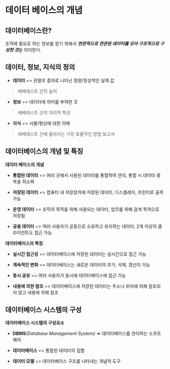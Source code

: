 # 데이터 베이스의 개념


## 데이터베이스란?
조직에 필요로 하는 정보를 얻기 위해서
***연관적으로 연관된 데이터를 모아 구조적으로 구성한 것***을 의미한다.


## 데이터, 정보, 지식의 정의

- **데이터**    =>  관찰의 결과로 나타난 정량/정성적인 실제 값
> 에베레스트 산의 높이

- **정보**      =>  데이터에 의미를 부여한 것 
> 에베레스트 산의 지리적 특성

- **지식**      =>  사물/형상에 대한 이해 
> 에베레스트 산에 올라가는 가장 효율적인 방법 보고서


## 데이터베이스의 개념 및 특징
**데이터 베이스의 개념**

- **통합된 데이터**  => 여러 곳에서 사용된 데이터를 통합하여 관리, 통합 시 데이터 중복을 최소화

- **저장된 데이터**  => 컴퓨터 내 저장장치에 저장된 데이터, 디스플레이, 프린터로 출력 가능

- **운영 데이터**    => 조직의 목적을 위해 사용되는 데이터, 업무를 위해 검색 목적으로 저장됨

- **공용 데이터**    => 여러 사용자가 공동으로 소유하고 유지하는 데이터, 2개 이상의 클라이언트도 접근 가능

<!--이 하단부터 수정 필요, copilot 사용됨.-->

**데이터베이스의 특징**

- **실시간 접근성**     =>  데이터베이스에 저장된 데이터는 실시간으로 접근 가능

- **계속적인 변화**     =>  데이터베이스는 새로운 데이터의 추가, 삭제, 갱신이 가능

- **동시 공유**         =>  여러 사용자가 동시에 데이터베이스에 접근 가능

- **내용에 의한 참조**  =>  데이터베이스에 저장된 데이터는 주소나 위치에 의해 참조되지 않고 내용에 의해 참조


## 데이터베이스 시스템의 구성
**데이터베이스 시스템의 구성요소**

- **DBMS**_(Database Management System)_    =>  데이터베이스를 관리하는 소프트웨어

- **데이터베이스**                          =>  통합된 데이터의 집합

- **데이터 모델**                           =>  데이터베이스 구조를 나타내는 개념적 도구



